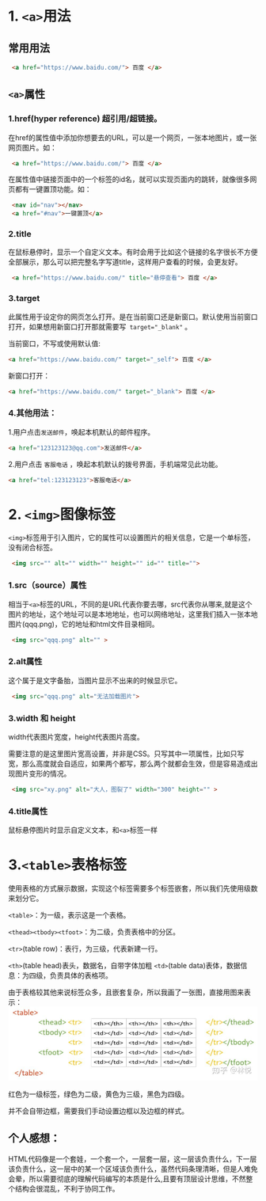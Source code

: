 
# 1. `<a>`用法
## 常用用法
```html
 <a href="https://www.baidu.com/"> 百度 </a>
 ```
## `<a>`属性

### 1.href(hyper reference) 超引用/超链接。

在href的属性值中添加你想要去的URL，可以是一个网页，一张本地图片，或一张网页图片。如：
```html
 <a href="https://www.baidu.com/"> 百度 </a>
 ```

在属性值中链接页面中的一个标签的id名，就可以实现页面内的跳转，就像很多网页都有一键置顶功能。如：
```HTML
 <nav id="nav"></nav>
 <a href="#nav">一键置顶</a>
 ```

### 2.title

在鼠标悬停时，显示一个自定义文本。有时会用于比如这个链接的名字很长不方便全部展示，那么可以把完整名字写道title，这样用户查看的时候，会更友好。
```html
 <a href="https://www.baidu.com/" title="悬停查看"> 百度 </a>
 ```

### 3.target

此属性用于设定你的网页怎么打开。是在当前窗口还是新窗口。默认使用当前窗口打开，如果想用新窗口打开那就需要写` target="_blank"` 。

当前窗口，不写或使用默认值:
```html
<a href="https://www.baidu.com/" target="_self"> 百度 </a>
```
新窗口打开：
```html
<a href="https://www.baidu.com/" target="_blank"> 百度 </a>
```
### 4.其他用法：

1.用户点击`发送邮件`，唤起本机默认的邮件程序。
```html
<a href="123123123@qq.com">发送邮件</a>
```

2.用户点击 `客服电话` ，唤起本机默认的拨号界面，手机端常见此功能。
```html
<a href="tel:123123123">客服电话</a>
```

# 2. `<img>`图像标签
`<img>`标签用于引入图片，它的属性可以设置图片的相关信息，它是一个单标签，没有闭合标签。
```html
 <img src="" alt="" width="" height="" id="" title="">
 ```
### 1.src（source）属性

相当于`<a>`标签的URL，不同的是URL代表你要去哪，src代表你从哪来,就是这个图片的地址，这个地址可以是本地地址，也可以网络地址，这里我们插入一张本地图片(qqq.png)，它的地址和html文件目录相同。
```html
 <img src="qqq.png" alt="" >
 ```

### 2.alt属性

这个属于是文字备胎，当图片显示不出来的时候显示它。

```html
 <img src="qqq.png" alt="无法加载图片">
 ```

### 3.width 和 height

width代表图片宽度，height代表图片高度。

需要注意的是这里图片宽高设置，并非是CSS。只写其中一项属性，比如只写宽，那么高度就会自适应，如果两个都写，那么两个就都会生效，但是容易造成出现图片变形的情况。
``` html
 <img src="xy.png" alt="大人，图裂了" width="300" height="" >
 ```

### 4.title属性

鼠标悬停图片时显示自定义文本，和`<a>`标签一样


# 3.`<table>`表格标签
使用表格的方式展示数据，实现这个标签需要多个标签嵌套，所以我们先使用级数来划分它。

`<table>`：为一级，表示这是一个表格。

`<thead><tbody><tfoot>`：为二级，负责表格中的分区。

`<tr>`(table row)：表行，为三级，代表新建一行。

`<th>`(table head)表头，数据名，自带字体加粗 `<td>`(table data)表体，数据信息：为四级，负责具体的表格项。

由于表格较其他来说标签众多，且嵌套复杂，所以我画了一张图，直接用图来表示：
![table_sample](./tabel_sample.jpg)

红色为一级标签，绿色为二级，黄色为三级，黑色为四级。
<table>并不会自带边框，需要我们手动设置边框以及边框的样式。

## 个人感想：
HTML代码像是一个套娃，一个套一个，一层套一层，这一层该负责什么，下一层该负责什么，这一层中的某一个区域该负责什么，虽然代码条理清晰，但是人难免会晕，所以需要彻底的理解代码编写的本质是什么,且要有顶层设计思维，不然整个结构会很混乱，不利于协同工作。
